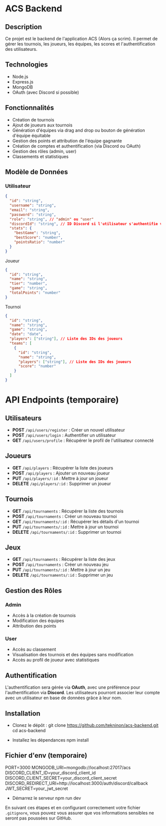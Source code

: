 # ACS Backend

## Description

Ce projet est le backend de l'application ACS (Alors ça scrim). Il permet de gérer les tournois, les joueurs, les équipes, les scores et l'authentification des utilisateurs.

## Technologies

- Node.js
- Express.js
- MongoDB
- OAuth (avec Discord si possible)

## Fonctionnalités

- Création de tournois
- Ajout de joueurs aux tournois
- Génération d'équipes via drag and drop ou bouton de génération d'équipe équitable
- Gestion des points et attribution de l'équipe gagnante
- Création de comptes et authentification (via Discord ou OAuth)
- Gestion des rôles (admin, user)
- Classements et statistiques

## Modèle de Données

### Utilisateur

```json
{
  "id": "string",
  "username": "string",
  "email": "string",
  "password": "string",
  "role": "string", // "admin" ou "user"
  "discordId": "string", // ID Discord si l'utilisateur s'authentifie via Discord
  "stats": {
    "bestGame": "string",
    "bestScore": "number",
    "pointsRatio": "number"
  }
}
```

Joueur

```json
{
  "id": "string",
  "name": "string",
  "tier": "number",
  "game": "string",
  "totalPoints": "number"
}
```

Tournoi

```json
{
  "id": "string",
  "name": "string",
  "game": "string",
  "date": "date",
  "players": ["string"], // Liste des IDs des joueurs
  "teams": [
    {
      "id": "string",
      "name": "string",
      "players": ["string"], // Liste des IDs des joueurs
      "score": "number"
    }
  ]
}
```

# API Endpoints (temporaire)

## Utilisateurs

- **POST** `/api/users/register` : Créer un nouvel utilisateur
- **POST** `/api/users/login` : Authentifier un utilisateur
- **GET** `/api/users/profile` : Récupérer le profil de l'utilisateur connecté

## Joueurs

- **GET** `/api/players` : Récupérer la liste des joueurs
- **POST** `/api/players` : Ajouter un nouveau joueur
- **PUT** `/api/players/:id` : Mettre à jour un joueur
- **DELETE** `/api/players/:id` : Supprimer un joueur

## Tournois

- **GET** `/api/tournaments` : Récupérer la liste des tournois
- **POST** `/api/tournaments` : Créer un nouveau tournoi
- **GET** `/api/tournaments/:id` : Récupérer les détails d'un tournoi
- **PUT** `/api/tournaments/:id` : Mettre à jour un tournoi
- **DELETE** `/api/tournaments/:id` : Supprimer un tournoi

## Jeux

- **GET** `/api/tournaments` : Récupérer la liste des jeux
- **POST** `/api/tournaments` : Créer un nouveau jeu
- **PUT** `/api/tournaments/:id` : Mettre à jour un jeu
- **DELETE** `/api/tournaments/:id` : Supprimer un jeu

## Gestion des Rôles

### Admin

- Accès à la création de tournois
- Modification des équipes
- Attribution des points

### User

- Accès au classement
- Visualisation des tournois et des équipes sans modification
- Accès au profil de joueur avec statistiques

## Authentification

L'authentification sera gérée via **OAuth**, avec une préférence pour l'authentification via **Discord**. Les utilisateurs pourront associer leur compte avec un utilisateur en base de données grâce à leur nom.

## Installation

- Clonez le dépôt : git clone https://github.com/tekninon/acs-backend.git
  cd acs-backend

* Installez les dépendances
  npm install

## Fichier d'env (temporaire)

PORT=3000
MONGODB_URI=mongodb://localhost:27017/acs
DISCORD_CLIENT_ID=your_discord_client_id
DISCORD_CLIENT_SECRET=your_discord_client_secret
DISCORD_REDIRECT_URI=http://localhost:3000/auth/discord/callback
JWT_SECRET=your_jwt_secret

- Démarrez le serveur
  npm run dev

En suivant ces étapes et en configurant correctement votre fichier `.gitignore`, vous pouvez vous assurer que vos informations sensibles ne seront pas poussées sur GitHub.
